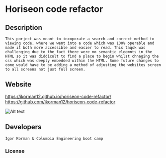 # Horiseon code refactor

## Description
    This porject was meant to incoporate a search and correct method to viewing code, where we went into a code which was 100% operable and made it both more accessible and easier to read. This taqsk was challenging due to the fact there were no semantic eleemnts in the HTML so it was diddicult to find a place to begin whilst chnaging the css which was deeply embedded within the HTML. Some future changes to come would have to be adding a method of adjusting the websites screen to all screens not just full screen.

## Website
https://ikorman12.github.io/horiseon-code-refactor/
https://github.com/ikorman12/horiseon-code-refactor

![Alt text](/assets/images/Horiseon-website.png "Horiseon Website live")

## Developers
    Igor Korman & Columbia Engineering boot camp

### License
